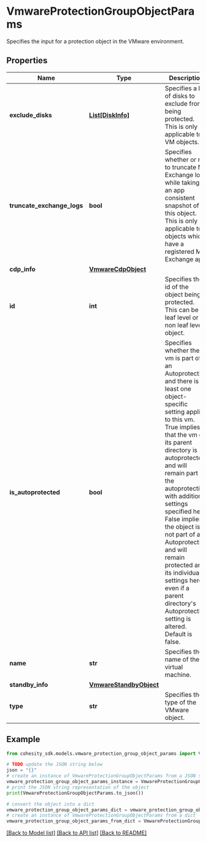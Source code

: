 # VmwareProtectionGroupObjectParams

Specifies the input for a protection object in the VMware environment.

## Properties

Name | Type | Description | Notes
------------ | ------------- | ------------- | -------------
**exclude_disks** | [**List[DiskInfo]**](DiskInfo.md) | Specifies a list of disks to exclude from being protected. This is only applicable to VM objects. | [optional] 
**truncate_exchange_logs** | **bool** | Specifies whether or not to truncate MS Exchange logs while taking an app consistent snapshot of this object. This is only applicable to objects which have a registered MS Exchange app. | [optional] 
**cdp_info** | [**VmwareCdpObject**](VmwareCdpObject.md) |  | [optional] 
**id** | **int** | Specifies the id of the object being protected. This can be a leaf level or non leaf level object. | 
**is_autoprotected** | **bool** | Specifies whether the vm is part of an Autoprotection and there is at least one object-specific setting applied to this vm. True implies that the vm or its parent directory is autoprotected and will remain part of the autoprotection with additional settings specified here. False implies the object is not part of an Autoprotection and will remain protected and its individual settings here even if a parent directory&#39;s Autoprotection setting is altered. Default is false. | [optional] 
**name** | **str** | Specifies the name of the virtual machine. | [optional] [readonly] 
**standby_info** | [**VmwareStandbyObject**](VmwareStandbyObject.md) |  | [optional] 
**type** | **str** | Specifies the type of the VMware object. | [optional] 

## Example

```python
from cohesity_sdk.models.vmware_protection_group_object_params import VmwareProtectionGroupObjectParams

# TODO update the JSON string below
json = "{}"
# create an instance of VmwareProtectionGroupObjectParams from a JSON string
vmware_protection_group_object_params_instance = VmwareProtectionGroupObjectParams.from_json(json)
# print the JSON string representation of the object
print(VmwareProtectionGroupObjectParams.to_json())

# convert the object into a dict
vmware_protection_group_object_params_dict = vmware_protection_group_object_params_instance.to_dict()
# create an instance of VmwareProtectionGroupObjectParams from a dict
vmware_protection_group_object_params_from_dict = VmwareProtectionGroupObjectParams.from_dict(vmware_protection_group_object_params_dict)
```
[[Back to Model list]](../README.md#documentation-for-models) [[Back to API list]](../README.md#documentation-for-api-endpoints) [[Back to README]](../README.md)


